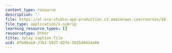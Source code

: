 ```yaml
---
content_type: resource
description: ''
file: https://ol-ocw-studio-app-production.s3.amazonaws.com/courses/18-03sc-differential-equations-fall-2011/87bd6ae837b1592782fe502540414a66_qbyeQum8qTE.vtt
file_type: application/x-subrip
learning_resource_types: []
resourcetype: Other
title: 3play caption file
uid: 87bd6ae8-37b1-5927-82fe-502540414a66
---
```

